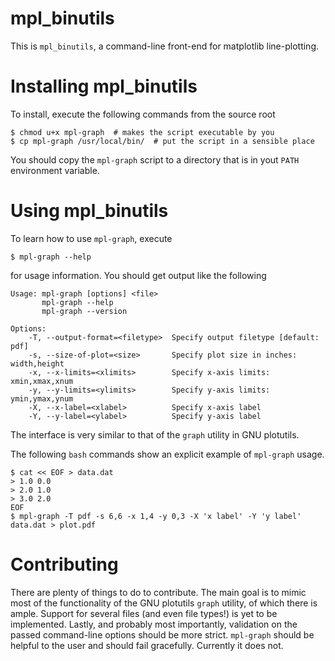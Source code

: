 mpl_binutils
============

This is `mpl_binutils`, a command-line front-end for matplotlib line-plotting.

Installing mpl_binutils
=======================

To install, execute the following commands from the source root

    $ chmod u+x mpl-graph  # makes the script executable by you
    $ cp mpl-graph /usr/local/bin/  # put the script in a sensible place

You should copy the `mpl-graph` script to a directory that is in yout `PATH`
environment variable.

Using mpl_binutils
==================

To learn how to use `mpl-graph`, execute

    $ mpl-graph --help

for usage information. You should get output like the following

    Usage: mpl-graph [options] <file>
           mpl-graph --help
           mpl-graph --version

    Options:
        -T, --output-format=<filetype>  Specify output filetype [default: pdf]
        -s, --size-of-plot=<size>       Specify plot size in inches: width,height
        -x, --x-limits=<xlimits>        Specify x-axis limits: xmin,xmax,xnum
        -y, --y-limits=<ylimits>        Specify y-axis limits: ymin,ymax,ynum
        -X, --x-label=<xlabel>          Specify x-axis label
        -Y, --y-label=<ylabel>          Specify y-axis label

The interface is very similar to that of the `graph` utility in GNU plotutils.

The following `bash` commands show an explicit example of `mpl-graph` usage.

    $ cat << EOF > data.dat
    > 1.0 0.0
    > 2.0 1.0
    > 3.0 2.0
    EOF
    $ mpl-graph -T pdf -s 6,6 -x 1,4 -y 0,3 -X 'x label' -Y 'y label' data.dat > plot.pdf

Contributing
============

There are plenty of things to do to contribute. The main goal is to mimic most
of the functionality of the GNU plotutils `graph` utility, of which there is
ample. Support for several files (and even file types!) is yet to be
implemented. Lastly, and probably most importantly, validation on the passed
command-line options should be more strict. `mpl-graph` should be helpful to
the user and should fail gracefully. Currently it does not.
